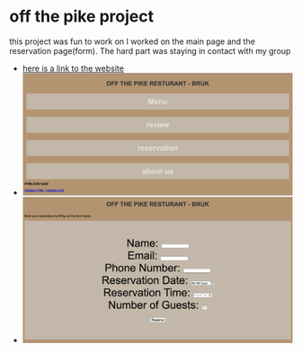 # off the pike  project  

this project was fun to work on I worked on the main page and the reservation page(form). The hard part was staying in contact with my group
-  [here is a link to the website](https://brukkahs.github.io/ACC_website/)
-  ![home page](screen1.png)
-  ![reservation page](screen.png)

